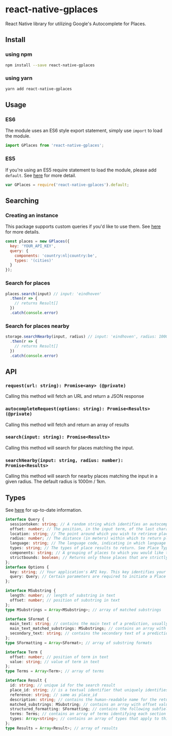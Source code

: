 # react-native-gplaces

React Native library for utilizing Google's Autocomplete for Places.

## Install

### using npm

```sh
npm install --save react-native-gplaces
```

### using yarn

```sh
yarn add react-native-gplaces
```

## Usage

### ES6

The module uses an ES6 style export statement, simply use `import` to load the module.

```js
import GPlaces from 'react-native-gplaces';
```

### ES5

If you're using an ES5 require statement to load the module, please add `default`. See [here](https://github.com/joltup/rn-fetch-blob/wiki/Trouble-Shooting#rnfetchblobfetch-is-not-a-function) for more detail.

```js
var GPlaces = require('react-native-gplaces').default;
```

## Searching

### Creating an instance

This package supports custom queries if you'd like to use them.
See [here](https://developers.google.com/places/web-service/autocomplete#place_autocomplete_requests) for more details.

```js
const places = new GPlaces({
  key: 'YOUR_API_KEY',
  query: {
    components: 'country:nl|country:be',
    types: '(cities)'
  }
});
```

### Search for places

```js
places.search(input) // input: 'eindhoven'
  .then(r => {
    // returns Result[]
  })
  .catch(console.error)
```

### Search for places nearby

```js
storage.searchNearby(input, radius) // input: 'eindhoven', radius: 1000
  .then(r => {
    // returns Result[]
  })
  .catch(console.error)
```

## API

### `request(url: string): Promise<any> (@private)`

Calling this method will fetch an URL and return a JSON response

### `autocompleteRequest(options: string): Promise<Results> (@private)`

Calling this method will fetch and return an array of results

<!-- TODO: document default query -->

### `search(input: string): Promise<Results>`

Calling this method will search for places matching the input.

### `searchNearby(input: string, radius: number): Promise<Results>`

Calling this method will search for nearby places matching the input in a given radius.
The default radius is 1000m / 1km.

## Types

See [here](https://developers.google.com/places/web-service/autocomplete#place_autocomplete_requests) for up-to-date information.

```ts
interface Query {
  sessiontoken: string; // A random string which identifies an autocomplete session for billing purposes. If this parameter is omitted from an autocomplete request, the request is billed independently. See the pricing sheet for details.
  offset: number; // The position, in the input term, of the last character that the service uses to match predictions. For example, if the input is 'Google' and the offset is 3, the service will match on 'Goo'. The string determined by the offset is matched against the first word in the input term only. For example, if the input term is 'Google abc' and the offset is 3, the service will attempt to match against 'Goo abc'. If no offset is supplied, the service will use the whole term. The offset should generally be set to the position of the text caret.
  location: string; // The point around which you wish to retrieve place information. Must be specified as "latitude,longitude".
  radius: number; // The distance (in meters) within which to return place results. Note that setting a radius biases results to the indicated area, but may not fully restrict results to the specified area. See Location Biasing and Location Restrict below.
  language: string; // The language code, indicating in which language the results should be returned, if possible. Searches are also biased to the selected language; results in the selected language may be given a higher ranking. See the list of supported languages and their codes. Note that we often update supported languages so this list may not be exhaustive. If language is not supplied, the Place Autocomplete service will attempt to use the native language of the domain from which the request is sent.
  types: string; // The types of place results to return. See Place Types below. If no type is specified, all types will be returned.
  components: string; // A grouping of places to which you would like to restrict your results. Currently, you can use components to filter by up to 5 countries. Countries must be passed as a two character, ISO 3166-1 Alpha-2 compatible country code. For example: components=country:fr would restrict your results to places within France. Multiple countries must be passed as multiple country:XX filters, with the pipe character (|) as a separator. For example: components=country:us|country:pr|country:vi|country:gu|country:mp would restrict your results to places within the United States and its unincorporated organized territories.
  strictbounds: boolean; // Returns only those places that are strictly within the region defined by location and radius. This is a restriction, rather than a bias, meaning that results outside this region will not be returned even if they match the user input.
};
interface Options {
  key: string; // Your application's API key. This key identifies your application for purposes of quota management. See Get a key for more information. Google Maps APIs Premium Plan customers must use the API project created for them as part of their Premium Plan purchase.
  query: Query; // Certain parameters are required to initiate a Place Autocomplete request. As is standard in URLs, all parameters are separated using the ampersand (&) character. The list of parameters and their possible values are enumerated above.
};

interface MSubstring {
  length: number; // length of substring in text
  offset: number; // position of substring in text
};
type MSubstrings = Array<MSubstring>; // array of matched substrings

interface SFormat {
  main_text: string; // contains the main text of a prediction, usually the name of the place.
  main_text_matched_substrings: MSubstrings; // contains an array with offset value and length. These describe the location of the entered term in the prediction result text, so that the term can be highlighted if desired.
  secondary_text: string; // contains the secondary text of a prediction, usually the location of the place.
};
type SFormatting = Array<SFormat>; // array of substring formats

interface Term {
  offset: number; // position of term in text
  value: string; // value of term in text
};
type Terms = Array<Term>; // array of terms

interface Result {
  id: string; // unique id for the search result
  place_id: string; // is a textual identifier that uniquely identifies a place. To retrieve information about the place, pass this identifier in the placeId field of a Places API request. For more information about place IDs, see the place ID overview.
  reference: string; // same as place_id
  description: string; // contains the human-readable name for the returned result. For establishment results, this is usually the business name
  matched_substrings: MSubstring; // contains an array with offset value and length. These describe the location of the entered term in the prediction result text, so that the term can be highlighted if desired.
  structured_formatting: SFormatting; // contains the following subfields: main_text, main_text_matched_substrings, secondary_text
  terms: Terms; // contains an array of terms identifying each section of the returned description (a section of the description is generally terminated with a comma). Each entry in the array has a value field, containing the text of the term, and an offset field, defining the start position of this term in the description, measured in Unicode characters.
  types: Array<string>; // contains an array of types that apply to this place. For example: [ "political", "locality" ] or [ "establishment", "geocode" ].
};
type Results = Array<Result>; // array of results
```
